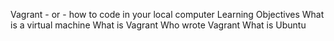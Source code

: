 Vagrant - or - how to code in your local computer
Learning Objectives
What is a virtual machine
What is Vagrant
Who wrote Vagrant
What is Ubuntu
